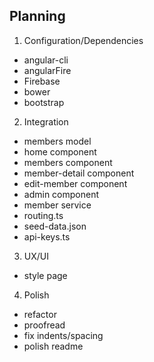 ## Planning

1. Configuration/Dependencies

 * angular-cli
 * angularFire
 * Firebase
 * bower
 * bootstrap

2. Integration

 * members model
 * home component
 * members component
 * member-detail component
 * edit-member component
 * admin component
 * member service
 * routing.ts
 * seed-data.json
 * api-keys.ts

3. UX/UI

 * style page

4. Polish

 * refactor
 * proofread
 * fix indents/spacing
 * polish readme

